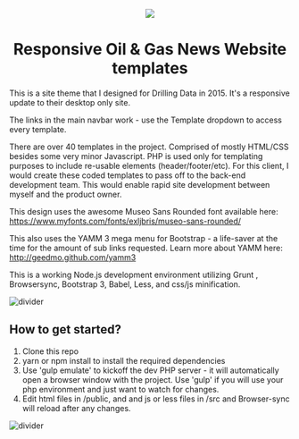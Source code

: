 <p align="center">
  <img src="http://gh-images.futurebutterflies.net/2020_fb.png">
</p>

<h1 align="center">Responsive Oil & Gas News Website templates</h1>

This is a site theme that I designed for Drilling Data in 2015.  It's a responsive update to their desktop only site. 

The links in the main navbar work - use the Template dropdown to access every template.

There are over 40 templates in the project.  Comprised of mostly HTML/CSS besides some very minor Javascript.  PHP is used only for templating purposes to include re-usable elements (header/footer/etc).  For this client, I would create these coded templates to pass off to the back-end development team.  This would enable rapid site development between myself and the product owner. 

This design uses the awesome Museo Sans Rounded font available here: https://www.myfonts.com/fonts/exljbris/museo-sans-rounded/

This also uses the YAMM 3 mega menu for Bootstrap - a life-saver at the time for the amount of sub links requested.  Learn more about YAMM here: http://geedmo.github.com/yamm3

This is a working Node.js development environment utilizing Grunt , Browsersync, Bootstrap 3, Babel, Less, and css/js minification.

![divider](http://gh-images.futurebutterflies.net/divider.png)

## How to get started?

1. Clone this repo
2. yarn or npm install to install the required dependencies
3. Use 'gulp emulate' to kickoff the dev PHP server - it will automatically open a browser window with the project. Use 'gulp' if you will use your php environment and just want to watch for changes.  
4. Edit html files in /public, and and js or less files in /src and Browser-sync will reload after any changes.

![divider](http://gh-images.futurebutterflies.net/divider.png)